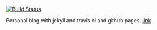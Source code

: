 [![Build Status](https://travis-ci.org/herotux/lugs-blog.svg?branch=master)](https://travis-ci.org/herotux/lugs-blog)

Personal blog with jekyll and travis ci and github pages. [link](https://lugs.ir)

